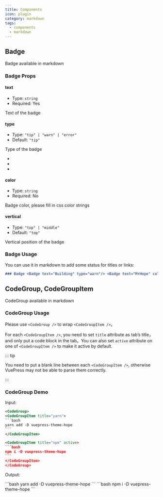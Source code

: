 ```yaml
---
title: Components
icon: plugin
category: markdown
tags:
  - components
  - markdown
---
```


## Badge

Badge available in markdown

### Badge Props

#### text

- Type: `string`
- Required: Yes

Text of the badge

#### type

- Type: `"tip" | "warn" | "error"`
- Default: `"tip"`

Type of the badge

- <Badge text="tip" type="tip" vertical="middle" />
- <Badge text="warn" type="warn" vertical="middle" />
- <Badge text="error" type="error" vertical="middle" />

#### color

- Type: `string`
- Required: No

Badge color, please fill in css color strings

#### vertical

- Type: `"top" | "middle"`
- Default: `"top"`

Vertical position of the badge

### Badge Usage

You can use it in markdown to add some status for titles or links:

```md
### Badge <Badge text="Building" type="warn"/> <Badge text="MrHope" color="grey" />
```

## CodeGroup, CodeGroupItem

CodeGroup available in markdown

### CodeGroup Usage

Please use `<CodeGroup />` to wrap `<CodeGroupItem />`。

For each `<CodeGroupItem />`, you need to set `title` attribute as tab’s title，and only put a code block in the tab。You can also set `active` attribute on one of `<CodeGroupItem />` to make it active by default.

::: tip

You need to put a blank line between each `<CodeGroupItem />`, otherwise VuePress may not be able to parse them correctly.

:::

### CodeGroup Demo

Input:

````xml
<CodeGroup>
<CodeGroupItem title="yarn">
```bash
yarn add -D vuepress-theme-hope
```
</CodeGroupItem>

<CodeGroupItem title="npm" active>
```bash
npm i -D vuepress-theme-hope
```
</CodeGroupItem>
</CodeGroup>
````

Output:

<CodeGroup>
<CodeGroupItem title="yarn">
```bash
yarn add -D vuepress-theme-hope
```
</CodeGroupItem>

<CodeGroupItem title="npm" active>
```bash
npm i -D vuepress-theme-hope
```
</CodeGroupItem>
</CodeGroup>
